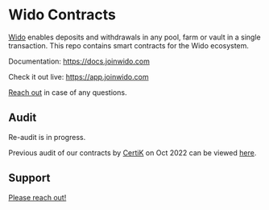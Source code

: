 # Wido Contracts

[Wido](https://joinwido.com/) enables deposits and withdrawals in any pool, farm or vault in a single transaction. This repo contains smart contracts for the Wido ecosystem.

Documentation: https://docs.joinwido.com

Check it out live: https://app.joinwido.com

[Reach out](https://www.joinwido.com/contact) in case of any questions.

## Audit

Re-audit is in progress.

Previous audit of our contracts by [CertiK](https://www.certik.com/projects/wido) on Oct 2022 can be viewed [here](https://certik-public-assets.s3.amazonaws.com/CertiK-Audit-for-Wido---Audit-v4.pdf).

## Support

[Please reach out!](https://www.joinwido.com/contact)
